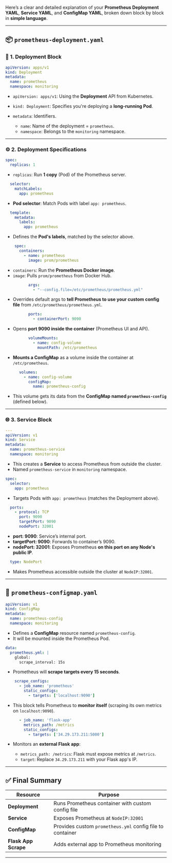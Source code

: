Here’s a clear and detailed explanation of your **Prometheus Deployment YAML**, **Service YAML**, and **ConfigMap YAML**, broken down block by block in **simple language**.

---

## 📦 `prometheus-deployment.yaml`

### 🚀 **1. Deployment Block**

```yaml
apiVersion: apps/v1
kind: Deployment
metadata:
  name: prometheus
  namespace: monitoring
```

* `apiVersion: apps/v1`: Using the **Deployment** API from Kubernetes.
* `kind: Deployment`: Specifies you're deploying a **long-running Pod**.
* `metadata`: Identifiers.

  * `name`: Name of the deployment = `prometheus`.
  * `namespace`: Belongs to the `monitoring` namespace.

---

### ⚙️ **2. Deployment Specifications**

```yaml
spec:
  replicas: 1
```

* `replicas`: Run **1 copy** (Pod) of the Prometheus server.

```yaml
  selector:
    matchLabels:
      app: prometheus
```

* **Pod selector**: Match Pods with label `app: prometheus`.

```yaml
  template:
    metadata:
      labels:
        app: prometheus
```

* Defines the **Pod's labels**, matched by the selector above.

```yaml
    spec:
      containers:
        - name: prometheus
          image: prom/prometheus
```

* `containers`: Run the **Prometheus Docker image**.
* `image`: Pulls `prom/prometheus` from Docker Hub.

```yaml
          args:
            - "--config.file=/etc/prometheus/prometheus.yml"
```

* Overrides default args to **tell Prometheus to use your custom config file** from `/etc/prometheus/prometheus.yml`.

```yaml
          ports:
            - containerPort: 9090
```

* Opens **port 9090 inside the container** (Prometheus UI and API).

```yaml
          volumeMounts:
            - name: config-volume
              mountPath: /etc/prometheus
```

* **Mounts a ConfigMap** as a volume inside the container at `/etc/prometheus`.

```yaml
      volumes:
        - name: config-volume
          configMap:
            name: prometheus-config
```

* This volume gets its data from the **ConfigMap named `prometheus-config`** (defined below).

---

### 🌐 **3. Service Block**

```yaml
---
apiVersion: v1
kind: Service
metadata:
  name: prometheus-service
  namespace: monitoring
```

* This creates a **Service** to access Prometheus from outside the cluster.
* Named `prometheus-service` in `monitoring` namespace.

```yaml
spec:
  selector:
    app: prometheus
```

* Targets Pods with `app: prometheus` (matches the Deployment above).

```yaml
  ports:
    - protocol: TCP
      port: 9090
      targetPort: 9090
      nodePort: 32001 
```

* **port: 9090**: Service’s internal port.
* **targetPort: 9090**: Forwards to container’s 9090.
* **nodePort: 32001**: Exposes Prometheus **on this port on any Node's public IP**.

```yaml
  type: NodePort
```

* Makes Prometheus accessible outside the cluster at `NodeIP:32001`.

---

## 🧾 `prometheus-configmap.yaml`

```yaml
apiVersion: v1
kind: ConfigMap
metadata:
  name: prometheus-config
  namespace: monitoring
```

* Defines a **ConfigMap** resource named `prometheus-config`.
* It will be mounted inside the Prometheus Pod.

```yaml
data:
  prometheus.yml: |
    global:
      scrape_interval: 15s
```

* Prometheus will **scrape targets every 15 seconds**.

```yaml
    scrape_configs:
      - job_name: 'prometheus'
        static_configs:
          - targets: ['localhost:9090']
```

* This block tells Prometheus to **monitor itself** (scraping its own metrics on `localhost:9090`).

```yaml
      - job_name: 'flask-app'
        metrics_path: /metrics
        static_configs:
          - targets: ['34.29.173.211:5000']
```

* Monitors an **external Flask app**:

  * `metrics_path: /metrics`: Flask must expose metrics at `/metrics`.
  * `target`: Replace `34.29.173.211` with your Flask app's IP.

---

## ✅ Final Summary

| Resource             | Purpose                                                   |
| -------------------- | --------------------------------------------------------- |
| **Deployment**       | Runs Prometheus container with custom config file         |
| **Service**          | Exposes Prometheus at `NodeIP:32001`                      |
| **ConfigMap**        | Provides custom `prometheus.yml` config file to container |
| **Flask App Scrape** | Adds external app to Prometheus monitoring                |

---

